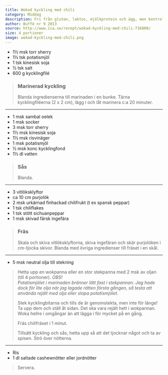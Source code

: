 ```yaml
---
title: Wokad kyckling med chili
category: Middag
description: Fri från gluten, laktos, mjölkprotein och ägg, men kontrollera innehållet i fonden. Tveka inte att laga rätten även om du saknar sichuanpeppar.
author: Buffé nr 9 2013
source: http://www.ica.se/recept/wokad-kyckling-med-chili-716800/
size: 4 portioner
image: wokad-kyckling-med-chili.png
---
```


- 1½ msk torr sherry
- 1½ tsk potatismjöl
- 1 tsk kinesisk soja
- ½ tsk salt
- 600 g kycklingfilé

> ### Marinerad kyckling
> Blanda ingredienserna till marinaden i en bunke. Tärna kycklingfiléerna (2 x 2 cm), lägg i och låt marinera c:a 20 minuter.

--- 

- 1 msk sambal oelek
- 1 msk socker
- 3 msk torr sherry
- 1½ msk kinesisk soja
- 1½ msk risvinäger
- 1 msk potatismjöl
- ½ msk konc kycklingfond
- 1½ dl vatten

> ### Sås
> Blanda.

---

- 3 vitlöksklyftor
- ca 10 cm purjolök
- 2 msk urkärnad finhackad chilifrukt (t ex spansk peppar)
- 1 tsk chiliflakes
- 1 tsk stött sichuanpeppar
- 1 msk skivad färsk ingefära

> ### Fräs
> Skala och skiva vitlöksklyftorna, skiva ingefäran och skär purjolöken i cm-tjocka skivor. Blanda med övriga ingredienser till fräset i en skål.

---

- 5 msk neutral olja till stekning

> Hetta upp en wokpanna eller en stor stekpanna med 2 msk av oljan (till 4 portioner).
> _OBS!_  
> _Potatismjölet i marinaden bränner lätt fast i stekpannan. Jag hade dock för lite olja när jag lagade rätten första gången, så testa att använda rejält med olja eller slopa potatismjölet._
>
> Stek kycklingbitarna och tills de är genomstekta, men inte för länge! Ta upp dem och ställ åt sidan.
> Det ska vara rejält hett i wokpannan. Woka hellre i omgångar än att lägga i för mycket på en gång.
> 
> Fräs chilifräset i 1 minut.
> 
> Tillsätt kyckling och sås, hetta upp så att det tjocknar något och ta av spisen. Strö över nötterna.

---

- Ris
- 1 dl saltade cashewnötter eller jordnötter

> Servera.
